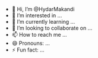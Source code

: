 - 👋 Hi, I’m @HydarMakandi
- 👀 I’m interested in ...
- 🌱 I’m currently learning ...
- 💞️ I’m looking to collaborate on ...
- 📫 How to reach me ...
- 😄 Pronouns: ...
- ⚡ Fun fact: ...

<!---
HydarMakandi/HydarMakandi is a ✨ special ✨ repository because its `README.md` (this file) appears on your GitHub profile.
You can click the Preview link to take a look at your changes.
--->
